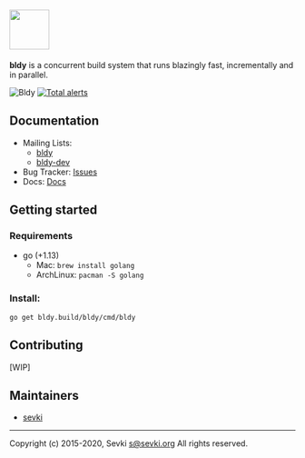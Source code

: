 # <img src="https://bldy.build/static/images/bldy.png" height="70" />

**bldy** is a concurrent build system that runs blazingly fast, incrementally and in parallel.

![Bldy](https://github.com/bldy/bldy/workflows/Bldy/badge.svg?branch=master)
[![Total alerts](https://img.shields.io/lgtm/alerts/g/bldy/bldy.svg?logo=lgtm&logoWidth=18)](https://lgtm.com/projects/g/bldy/bldy/alerts/)

## Documentation

* Mailing Lists:
  * [bldy](https://groups.google.com/forum/#!forum/bldy/)
  * [bldy-dev](https://groups.google.com/forum/#!forum/bldy-dev/)
* Bug Tracker: [Issues](https://github.com/bldy/bldy/issues)
* Docs: [Docs](https://bldy.build/docs)

## Getting started

### Requirements

* go (+1.13)
  * Mac: `brew install golang`
  * ArchLinux: `pacman -S golang`

### Install:

```
go get bldy.build/bldy/cmd/bldy
```

## Contributing
[WIP]

## Maintainers

* [sevki](https://github.com/sevki)

---
Copyright (c) 2015-2020, Sevki <s@sevki.org>
All rights reserved.
